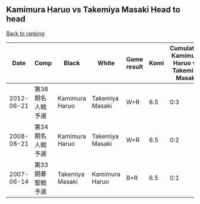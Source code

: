 ## Kamimura Haruo vs Takemiya Masaki Head to head

[Back to ranking](../../index.md)




| **Date** | **Comp** | **Black** | **White** | **Game result** | **Komi** | **Cumulative Kamimura Haruo vs Takemiya Masaki** | **Kamimura Haruo streak** | **Takemiya Masaki streak** | 
| --- | --- | --- | --- | --- | --- | --- | --- | --- |
| 2012-06-21 | 第38期名人戦予選 | Kamimura Haruo | Takemiya Masaki | W+R | 6.5 | 0:3 | 0 | 3 | 
| 2008-08-21 | 第34期名人戦予選 | Kamimura Haruo | Takemiya Masaki | W+R | 6.5 | 0:2 | 0 | 2 | 
| 2007-06-14 | 第33期碁聖戦予選 | Takemiya Masaki | Kamimura Haruo | B+R | 6.5 | 0:1 | 0 | 1 |





